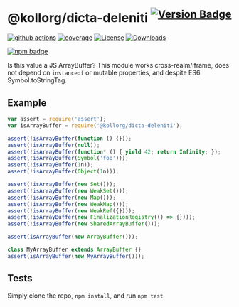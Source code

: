 # @kollorg/dicta-deleniti <sup>[![Version Badge][npm-version-svg]][package-url]</sup>

[![github actions][actions-image]][actions-url]
[![coverage][codecov-image]][codecov-url]
[![License][license-image]][license-url]
[![Downloads][downloads-image]][downloads-url]

[![npm badge][npm-badge-png]][package-url]

Is this value a JS ArrayBuffer? This module works cross-realm/iframe, does not depend on `instanceof` or mutable properties, and despite ES6 Symbol.toStringTag.

## Example

```js
var assert = require('assert');
var isArrayBuffer = require('@kollorg/dicta-deleniti');

assert(!isArrayBuffer(function () {}));
assert(!isArrayBuffer(null));
assert(!isArrayBuffer(function* () { yield 42; return Infinity; });
assert(!isArrayBuffer(Symbol('foo')));
assert(!isArrayBuffer(1n));
assert(!isArrayBuffer(Object(1n)));

assert(!isArrayBuffer(new Set()));
assert(!isArrayBuffer(new WeakSet()));
assert(!isArrayBuffer(new Map()));
assert(!isArrayBuffer(new WeakMap()));
assert(!isArrayBuffer(new WeakRef({})));
assert(!isArrayBuffer(new FinalizationRegistry(() => {})));
assert(!isArrayBuffer(new SharedArrayBuffer()));

assert(isArrayBuffer(new ArrayBuffer()));

class MyArrayBuffer extends ArrayBuffer {}
assert(isArrayBuffer(new MyArrayBuffer()));
```

## Tests
Simply clone the repo, `npm install`, and run `npm test`

[package-url]: https://npmjs.org/package/@kollorg/dicta-deleniti
[npm-version-svg]: https://versionbadg.es/inspect-js/@kollorg/dicta-deleniti.svg
[deps-svg]: https://david-dm.org/inspect-js/@kollorg/dicta-deleniti.svg
[deps-url]: https://david-dm.org/inspect-js/@kollorg/dicta-deleniti
[dev-deps-svg]: https://david-dm.org/inspect-js/@kollorg/dicta-deleniti/dev-status.svg
[dev-deps-url]: https://david-dm.org/inspect-js/@kollorg/dicta-deleniti#info=devDependencies
[npm-badge-png]: https://nodei.co/npm/@kollorg/dicta-deleniti.png?downloads=true&stars=true
[license-image]: https://img.shields.io/npm/l/@kollorg/dicta-deleniti.svg
[license-url]: LICENSE
[downloads-image]: https://img.shields.io/npm/dm/@kollorg/dicta-deleniti.svg
[downloads-url]: https://npm-stat.com/charts.html?package=@kollorg/dicta-deleniti
[codecov-image]: https://codecov.io/gh/inspect-js/@kollorg/dicta-deleniti/branch/main/graphs/badge.svg
[codecov-url]: https://app.codecov.io/gh/inspect-js/@kollorg/dicta-deleniti/
[actions-image]: https://img.shields.io/endpoint?url=https://github-actions-badge-u3jn4tfpocch.runkit.sh/inspect-js/@kollorg/dicta-deleniti
[actions-url]: https://github.com/kollorg/dicta-deleniti/actions

